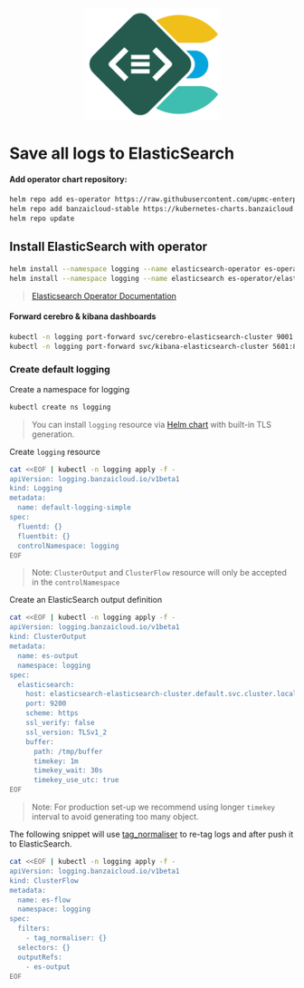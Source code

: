 <p align="center"><img src="./img/les.png" width="240"></p>

# Save all logs to ElasticSearch


#### Add operator chart repository:
```bash
helm repo add es-operator https://raw.githubusercontent.com/upmc-enterprises/elasticsearch-operator/master/charts/
helm repo add banzaicloud-stable https://kubernetes-charts.banzaicloud.com
helm repo update
```

## Install ElasticSearch with operator
```bash
helm install --namespace logging --name elasticsearch-operator es-operator/elasticsearch-operator --set rbac.enabled=True
helm install --namespace logging --name elasticsearch es-operator/elasticsearch --set kibana.enabled=True --set cerebro.enabled=True
```
> [Elasticsearch Operator Documentation](https://github.com/upmc-enterprises/elasticsearch-operator)


#### Forward cerebro & kibana dashboards
```bash
kubectl -n logging port-forward svc/cerebro-elasticsearch-cluster 9001:80
kubectl -n logging port-forward svc/kibana-elasticsearch-cluster 5601:80
```


### Create default logging

Create a namespace for logging
```bash
kubectl create ns logging
```
> You can install `logging` resource via [Helm chart](/charts/logging-operator-logging) with built-in TLS generation.

Create `logging` resource
```bash
cat <<EOF | kubectl -n logging apply -f -
apiVersion: logging.banzaicloud.io/v1beta1
kind: Logging
metadata:
  name: default-logging-simple
spec:
  fluentd: {}
  fluentbit: {}
  controlNamespace: logging
EOF
```

> Note: `ClusterOutput` and `ClusterFlow` resource will only be accepted in the `controlNamespace` 


Create an ElasticSearch output definition 

```bash
cat <<EOF | kubectl -n logging apply -f -
apiVersion: logging.banzaicloud.io/v1beta1
kind: ClusterOutput
metadata:
  name: es-output
  namespace: logging
spec:
  elasticsearch:
    host: elasticsearch-elasticsearch-cluster.default.svc.cluster.local
    port: 9200
    scheme: https
    ssl_verify: false
    ssl_version: TLSv1_2
    buffer:
      path: /tmp/buffer
      timekey: 1m
      timekey_wait: 30s
      timekey_use_utc: true
EOF
```

> Note: For production set-up we recommend using longer `timekey` interval to avoid generating too many object.

The following snippet will use [tag_normaliser](./plugins/filters/tagnormaliser.md) to re-tag logs and after push it to ElasticSearch.

```bash
cat <<EOF | kubectl -n logging apply -f -
apiVersion: logging.banzaicloud.io/v1beta1
kind: ClusterFlow
metadata:
  name: es-flow
  namespace: logging
spec:
  filters:
    - tag_normaliser: {}
  selectors: {}
  outputRefs:
    - es-output
EOF
```
